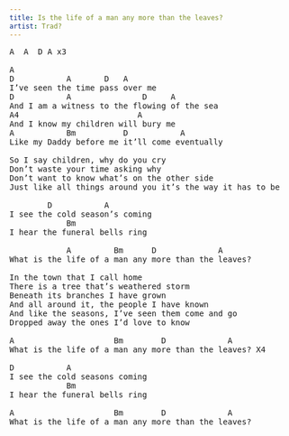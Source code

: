 ```yaml
---
title: Is the life of a man any more than the leaves?
artist: Trad?
---
```

<pre>
A  A  D A x3

A
D			A		D	A
I’ve seen the time pass over me 
D			A				D	  A
And I am a witness to the flowing of the sea
A4						   A
And I know my children will bury me
A			Bm			D			A
Like my Daddy before me it’ll come eventually

So I say children, why do you cry
Don’t waste your time asking why
Don’t want to know what’s on the other side
Just like all things around you it’s the way it has to be

		D			A
I see the cold season’s coming
		    Bm
I hear the funeral bells ring

            A	      Bm      D             A
What is the life of a man any more than the leaves?

In the town that I call home
There is a tree that’s weathered storm
Beneath its branches I have grown
And all around it, the people I have known
And like the seasons, I’ve seen them come and go
Dropped away the ones I’d love to know

A                     Bm        D             A
What is the life of a man any more than the leaves? X4

D			A
I see the cold seasons coming
			Bm
I hear the funeral bells ring

A                     Bm        D             A
What is the life of a man any more than the leaves?
</pre>
